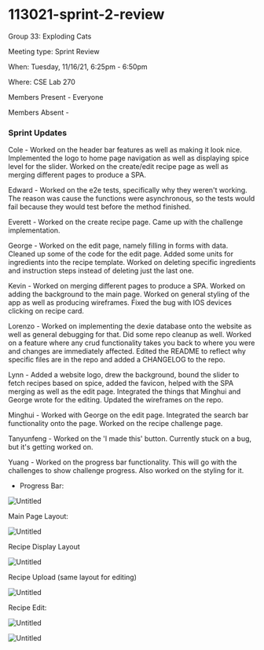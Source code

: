 # 113021-sprint-2-review

Group 33: Exploding Cats

Meeting type: Sprint Review

When: Tuesday, 11/16/21, 6:25pm - 6:50pm

Where: CSE Lab 270

Members Present - Everyone

Members Absent -

### Sprint Updates

Cole - Worked on the header bar features as well as making it look nice. Implemented the logo to home page navigation as well as displaying spice level for the slider. Worked on the create/edit recipe page as well as merging different pages to produce a SPA.

Edward - Worked on the e2e tests, specifically why they weren't working. The reason was cause the functions were asynchronous, so the tests would fail because they would test before the method finished. 

Everett - Worked on the create recipe page. Came up with the challenge implementation.

George -  Worked on the edit page, namely filling in forms with data. Cleaned up some of the code for the edit page. Added some units for ingredients into the recipe template. Worked on deleting specific ingredients and instruction steps instead of deleting just the last one. 

Kevin - Worked on merging different pages to produce a SPA. Worked on adding the background to the main page. Worked on general styling of the app as well as producing wireframes. Fixed the bug with IOS devices clicking on recipe card.

Lorenzo - Worked on implementing the dexie database onto the website as well as general debugging for that. Did some repo cleanup as well. Worked on a feature where any crud functionality takes you back to where you were and changes are immediately affected. Edited the README to reflect why specific files are in the repo and added a CHANGELOG to the repo.

Lynn - Added a website logo, drew the background, bound the slider to fetch recipes based on spice, added the favicon, helped with the SPA merging as well as the edit page. Integrated the things that Minghui and George wrote for the editing. Updated the wireframes on the repo. 

Minghui -  Worked with George on the edit page. Integrated the search bar functionality onto the page. Worked on the recipe challenge page. 

Tanyunfeng - Worked on the 'I made this' button. Currently stuck on a bug, but it's getting worked on. 

Yuang - Worked on the progress bar functionality. This will go with the challenges to show challenge progress. Also worked on the styling for it. 

- Progress Bar:

![Untitled](113021-sprint-2-review%20babd4cda641240caaf646854ddd278fb/Untitled.png)

Main Page Layout:

![Untitled](113021-sprint-2-review%20babd4cda641240caaf646854ddd278fb/Untitled%201.png)

Recipe Display Layout

![Untitled](113021-sprint-2-review%20babd4cda641240caaf646854ddd278fb/Untitled%202.png)

Recipe Upload (same layout for editing)

![Untitled](113021-sprint-2-review%20babd4cda641240caaf646854ddd278fb/Untitled%203.png)

Recipe Edit:

![Untitled](113021-sprint-2-review%20babd4cda641240caaf646854ddd278fb/Untitled%204.png)

![Untitled](113021-sprint-2-review%20babd4cda641240caaf646854ddd278fb/Untitled%205.png)